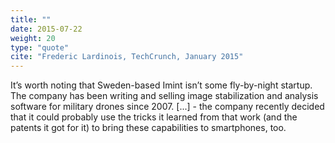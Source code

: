 ```yaml
---
title: ""
date: 2015-07-22
weight: 20
type: "quote"
cite: "Frederic Lardinois, TechCrunch, January 2015"
---
```

It’s worth noting that Sweden-based Imint isn’t some fly-by-night startup. The company has been writing and selling image stabilization and analysis software for military drones since 2007. [...] - the company recently decided that it could  probably use the tricks it learned from that work (and the patents it got for it) to bring these capabilities to smartphones, too.
